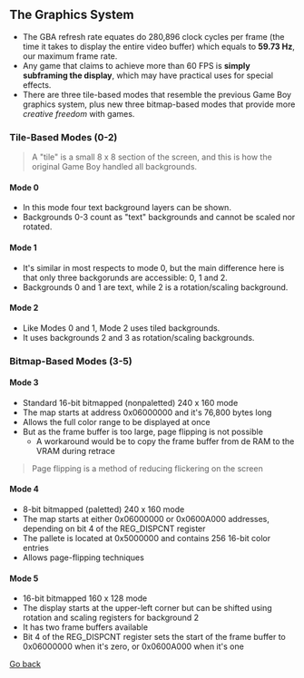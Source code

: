 ## The Graphics System

- The GBA refresh rate equates do 280,896 clock cycles per frame (the time it takes to display the entire video buffer) which equals to **59.73 Hz**, our maximum frame rate.
- Any game that claims to achieve more than 60 FPS is **simply subframing the display**, which may have practical uses for special effects.
- There are three tile-based modes that resemble the previous Game Boy graphics system, plus new three bitmap-based modes that provide more _creative freedom_ with games.

### Tile-Based Modes (0-2)

> A "tile" is a small 8 x 8 section of the screen, and this is how the original Game Boy handled all backgrounds.

#### Mode 0

- In this mode four text background layers can be shown.
- Backgrounds 0-3 count as "text" backgrounds and cannot be scaled nor rotated.

#### Mode 1

- It's similar in most respects to mode 0, but the main difference here is that only three backgorunds are accessible: 0, 1 and 2.
- Backgrounds 0 and 1 are text, while 2 is a rotation/scaling background.

#### Mode 2

- Like Modes 0 and 1, Mode 2 uses tiled backgrounds.
- It uses backgrounds 2 and 3 as rotation/scaling backgrounds.

### Bitmap-Based Modes (3-5)

#### Mode 3

- Standard 16-bit bitmapped (nonpaletted) 240 x 160 mode
- The map starts at address 0x06000000 and it's 76,800 bytes long
- Allows the full color range to be displayed at once
- But as the frame buffer is too large, page flipping is not possible
  - A workaround would be to copy the frame buffer from de RAM to the VRAM during retrace
> Page flipping is a method of reducing flickering on the screen

#### Mode 4

- 8-bit bitmapped (paletted) 240 x 160 mode
- The map starts at either 0x06000000 or 0x0600A000 addresses, depending on bit 4 of the REG_DISPCNT register
- The pallete is located at 0x5000000 and contains 256 16-bit color entries
- Allows page-flipping techniques

#### Mode 5

- 16-bit bitmapped 160 x 128 mode
- The display starts at the upper-left corner but can be shifted using rotation and scaling registers for background 2
- It has two frame buffers available
- Bit 4 of the REG_DISPCNT register sets the start of the frame buffer to 0x06000000 when it's zero, or 0x0600A000 when it's one

[Go back](https://goiabada.github.io/docs/sections/overview/index)
